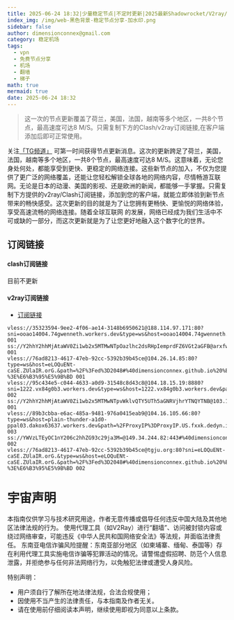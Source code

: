 ```yaml
---
title: 2025-06-24 18:32|少量稳定节点|不定时更新|2025最新Shadowrocket/V2ray/SSR/Clash免费节点高速订阅机场
index_img: /img/web-黑色背景-稳定节点分享-加水印.png
sidebar: false
author: dimensionconnex@gmail.com
category: 稳定机场
tags:
  - vpn
  - 免费节点分享
  - 机场
  - 翻墙
  - 梯子
math: true
mermaid: true
date: 2025-06-24 18:32
---
```

> 这一次的节点更新覆盖了荷兰，美国，法国，越南等多个地区，一共8个节点，最高速度可达8 M/S。只需复制下方的Clash/v2ray订阅链接,在客户端添加后即可正常使用。

<!-- more -->
关注[「TG频道」](https://t.me/DCFVPN) 可第一时间获得节点更新消息。这次的更新跨足了荷兰，美国，法国，越南等多个地区，一共8个节点，最高速度可达8 M/S。这意味着，无论您身处何处，都能享受到更快、更稳定的网络连接。这些新节点的加入，不仅为您提供了更广泛的网络覆盖，还能让您轻松解锁全球各地的网络内容，尽情畅游互联网。无论是日本的动漫、美国的影视、还是欧洲的新闻，都能够一手掌握。只需复制下方提供的v2ray/Clash订阅链接，添加到您的客户端，就能立即体验到新节点带来的畅快感受。这次更新的目的就是为了让您拥有更畅快、更愉悦的网络体验，享受高速流畅的网络连接。随着全球互联网
的发展，网络已经成为我们生活中不可或缺的一部分，而这次更新就是为了让您更好地融入这个数字化的世界。
<!-- 广告位 -->

<!-- 广告位 -->
## 订阅链接

#### clash订阅链接
目前不更新


#### v2ray订阅链接
- [订阅链接](https://dimensionconnex.github.io/assets/links/airport/2025-06/stable-BS9NYPYUR3IEQWYM.txt)
```text
vless://35323594-9ee2-4f06-ae14-3148b6950621@188.114.97.171:80?sni=ooao14004.74gwenneth.workers.dev&type=ws&host=ooao14004.74gwenneth.workers.dev&path=%2F#%40dimensionconnex.github.io%20%E7%BE%8E%E5%9B%BD 001
ss://Y2hhY2hhMjAtaWV0Zi1wb2x5MTMwNTpOazlhc2dsRHpIemprdFZ6VGt2aGFB@arxfw2b78fi2q9hzylhn.freesocks.work:443#%40dimensionconnex.github.io%20%E8%B6%8A%E5%8D%97 001
vless://76ad8213-4617-47eb-92cc-5392b39b45ce@104.26.14.85:80?type=ws&host=eLOQuENt-caSE.ZUlaIR.orG.&path=%2F%3Fed%3D2048#%40dimensionconnex.github.io%20%E7%BE%8E%E5%9B%BD-%3E%E6%B3%95%E5%9B%BD 001
vless://95c434e5-c044-4633-a0d9-31548c8d43c8@104.18.15.19:8880?sni=1222.vx84g0b3.workers.dev&type=ws&host=1222.vx84g0b3.workers.dev&path=%2F%3Fed%3D2560#%40dimensionconnex.github.io%20%E7%BE%8E%E5%9B%BD 002
ss://Y2hhY2hhMjAtaWV0Zi1wb2x5MTMwNTpvWklvQTY5UTh5aGNRVjhrYTNQYTNB@103.104.247.49:8080#%40dimensionconnex.github.io%20%E8%8D%B7%E5%85%B0 001
vless://89b3cbba-e6ac-485a-9481-976a0415eab9@104.16.105.66:80?type=ws&host=plain-thunder-a1d0-ppal03.dakox63637.workers.dev&path=%2FProxyIP%3DProxyIP.US.fxxk.dedyn.io#%40dimensionconnex.github.io%20%E7%BE%8E%E5%9B%BD 003
ss://YWVzLTEyOC1nY206c2hhZG93c29ja3M=@149.34.244.82:443#%40dimensionconnex.github.io%20%E8%8D%B7%E5%85%B0 002
vless://76ad8213-4617-47eb-92cc-5392b39b45ce@tgju.org:80?sni=eLOQuENt-caSE.ZUlaIR.orG.&type=ws&host=eLOQuENt-caSE.ZUlaIR.orG.&path=%2F%3Fed%3D2048#%40dimensionconnex.github.io%20%E7%BE%8E%E5%9B%BD-%3E%E6%B3%95%E5%9B%BD 002
```

<!-- universe_declaration -->
# 宇宙声明
本指南仅供学习与技术研究用途，作者无意传播或倡导任何违反中国大陆及其他地区法律法规的行为。
使用代理工具（如V2Ray）进行“翻墙”、访问被封锁内容或绕过网络审查，可能违反《中华人民共和国网络安全法》等法规，并面临法律责任。
东南亚电信诈骗风险提醒：东南亚部分地区（如柬埔寨、缅甸、泰国等）存在利用代理工具实施电信诈骗等犯罪活动的情况。请警惕虚假招聘、防范个人信息泄露，并拒绝参与任何非法网络行为，以免触犯法律或遭受人身风险。

特别声明：
- 用户须自行了解所在地法律法规，合法合规使用；
- 因使用不当产生的法律责任，与本指南及作者无关。
- 请在使用前仔细阅读本声明，继续使用即视为同意以上条款。
<!-- universe_declaration -->